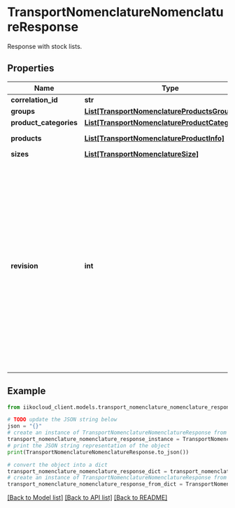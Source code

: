 # TransportNomenclatureNomenclatureResponse

Response with stock lists.

## Properties

Name | Type | Description | Notes
------------ | ------------- | ------------- | -------------
**correlation_id** | **str** | Operation ID. | 
**groups** | [**List[TransportNomenclatureProductsGroupInfo]**](TransportNomenclatureProductsGroupInfo.md) | Stock list group. | 
**product_categories** | [**List[TransportNomenclatureProductCategoryInfo]**](TransportNomenclatureProductCategoryInfo.md) | Menu item category. | 
**products** | [**List[TransportNomenclatureProductInfo]**](TransportNomenclatureProductInfo.md) | Menu items and modifiers. | 
**sizes** | [**List[TransportNomenclatureSize]**](TransportNomenclatureSize.md) | Item sizes. | 
**revision** | **int** | The revison (version) of the menu recevied in the response of the request.  This value should be saved by the integration and passed in the &#x60;startRevision&#x60; field  of the next menu request. If the values in &#x60;revision&#x60; and &#x60;startRevision&#x60; are the same,  it means there have been no changes to the menu since the previous request.  In this case, the &#x60;groups&#x60;, &#x60;productCategories&#x60;, &#x60;products&#x60; and &#x60;sizes&#x60; fields  will not contain any data. | 

## Example

```python
from iikocloud_client.models.transport_nomenclature_nomenclature_response import TransportNomenclatureNomenclatureResponse

# TODO update the JSON string below
json = "{}"
# create an instance of TransportNomenclatureNomenclatureResponse from a JSON string
transport_nomenclature_nomenclature_response_instance = TransportNomenclatureNomenclatureResponse.from_json(json)
# print the JSON string representation of the object
print(TransportNomenclatureNomenclatureResponse.to_json())

# convert the object into a dict
transport_nomenclature_nomenclature_response_dict = transport_nomenclature_nomenclature_response_instance.to_dict()
# create an instance of TransportNomenclatureNomenclatureResponse from a dict
transport_nomenclature_nomenclature_response_from_dict = TransportNomenclatureNomenclatureResponse.from_dict(transport_nomenclature_nomenclature_response_dict)
```
[[Back to Model list]](../README.md#documentation-for-models) [[Back to API list]](../README.md#documentation-for-api-endpoints) [[Back to README]](../README.md)



